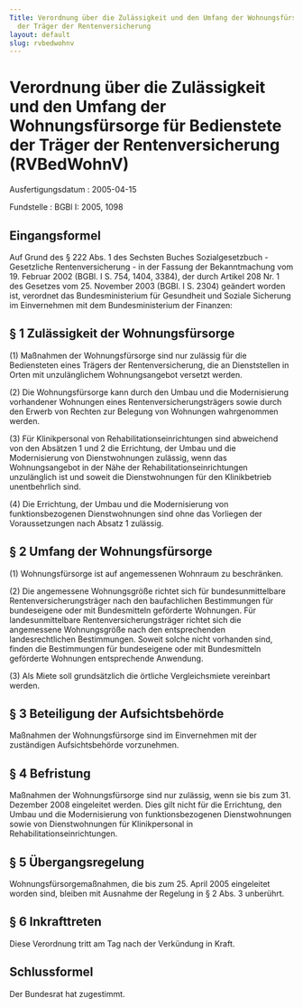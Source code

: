 ```yaml
---
Title: Verordnung über die Zulässigkeit und den Umfang der Wohnungsfürsorge für Bedienstete
  der Träger der Rentenversicherung
layout: default
slug: rvbedwohnv
---
```


# Verordnung über die Zulässigkeit und den Umfang der Wohnungsfürsorge für Bedienstete der Träger der Rentenversicherung (RVBedWohnV)

Ausfertigungsdatum
:   2005-04-15

Fundstelle
:   BGBl I: 2005, 1098



## Eingangsformel

Auf Grund des § 222 Abs. 1 des Sechsten Buches Sozialgesetzbuch -
Gesetzliche Rentenversicherung - in der Fassung der Bekanntmachung vom
19\. Februar 2002 (BGBl. I S. 754, 1404, 3384), der durch Artikel 208
Nr. 1 des Gesetzes vom 25. November 2003 (BGBl. I S. 2304) geändert
worden ist, verordnet das Bundesministerium für Gesundheit und Soziale
Sicherung im Einvernehmen mit dem Bundesministerium der Finanzen:


## § 1 Zulässigkeit der Wohnungsfürsorge

(1) Maßnahmen der Wohnungsfürsorge sind nur zulässig für die
Bediensteten eines Trägers der Rentenversicherung, die an
Dienststellen in Orten mit unzulänglichem Wohnungsangebot versetzt
werden.

(2) Die Wohnungsfürsorge kann durch den Umbau und die Modernisierung
vorhandener Wohnungen eines Rentenversicherungsträgers sowie durch den
Erwerb von Rechten zur Belegung von Wohnungen wahrgenommen werden.

(3) Für Klinikpersonal von Rehabilitationseinrichtungen sind
abweichend von den Absätzen 1 und 2 die Errichtung, der Umbau und die
Modernisierung von Dienstwohnungen zulässig, wenn das Wohnungsangebot
in der Nähe der Rehabilitationseinrichtungen unzulänglich ist und
soweit die Dienstwohnungen für den Klinikbetrieb unentbehrlich sind.

(4) Die Errichtung, der Umbau und die Modernisierung von
funktionsbezogenen Dienstwohnungen sind ohne das Vorliegen der
Voraussetzungen nach Absatz 1 zulässig.


## § 2 Umfang der Wohnungsfürsorge

(1) Wohnungsfürsorge ist auf angemessenen Wohnraum zu beschränken.

(2) Die angemessene Wohnungsgröße richtet sich für bundesunmittelbare
Rentenversicherungsträger nach den baufachlichen Bestimmungen für
bundeseigene oder mit Bundesmitteln geförderte Wohnungen. Für
landesunmittelbare Rentenversicherungsträger richtet sich die
angemessene Wohnungsgröße nach den entsprechenden landesrechtlichen
Bestimmungen. Soweit solche nicht vorhanden sind, finden die
Bestimmungen für bundeseigene oder mit Bundesmitteln geförderte
Wohnungen entsprechende Anwendung.

(3) Als Miete soll grundsätzlich die örtliche Vergleichsmiete
vereinbart werden.


## § 3 Beteiligung der Aufsichtsbehörde

Maßnahmen der Wohnungsfürsorge sind im Einvernehmen mit der
zuständigen Aufsichtsbehörde vorzunehmen.


## § 4 Befristung

Maßnahmen der Wohnungsfürsorge sind nur zulässig, wenn sie bis zum 31.
Dezember 2008 eingeleitet werden. Dies gilt nicht für die Errichtung,
den Umbau und die Modernisierung von funktionsbezogenen
Dienstwohnungen sowie von Dienstwohnungen für Klinikpersonal in
Rehabilitationseinrichtungen.


## § 5 Übergangsregelung

Wohnungsfürsorgemaßnahmen, die bis zum 25. April 2005 eingeleitet
worden sind, bleiben mit Ausnahme der Regelung in § 2 Abs. 3
unberührt.


## § 6 Inkrafttreten

Diese Verordnung tritt am Tag nach der Verkündung in Kraft.


## Schlussformel

Der Bundesrat hat zugestimmt.


